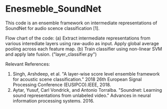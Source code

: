 # Enesmeble_SoundNet

This code is an ensemble framework on intermediate representations of SoundNet for audio scence classification [1].

Flow chart of the code:
(a) Extract intermediate representations from various interediate layers using raw-audio as input. Apply global average pooling across each feature map.
(b) Train classifier using non-linear SVM and apply late fusion. ("layer_classifier.py")




Relevant References:
1. Singh, Arshdeep, et al. "A layer-wise score level ensemble framework for acoustic scene classification." 2018 26th European Signal Processing Conference (EUSIPCO).IEEE, 2018.
2. Aytar, Yusuf, Carl Vondrick, and Antonio Torralba. "Soundnet: Learning sound representations from unlabeled video." Advances in neural information processing systems. 2016.

